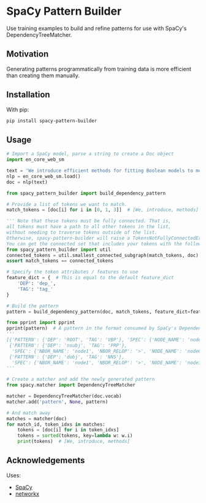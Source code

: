 # SpaCy Pattern Builder

Use training examples to build and refine patterns for use with SpaCy's DependencyTreeMatcher.

## Motivation

Generating patterns programmatically from training data is more efficient than creating them manually.

## Installation

With pip:

```bash
pip install spacy-pattern-builder
```

## Usage

```python
# Import a SpaCy model, parse a string to create a Doc object
import en_core_web_sm

text = 'We introduce efficient methods for fitting Boolean models to molecular data.'
nlp = en_core_web_sm.load()
doc = nlp(text)

from spacy_pattern_builder import build_dependency_pattern

# Provide a list of tokens we want to match.
match_tokens = [doc[i] for i in [0, 1, 3]]  # [We, introduce, methods]

''' Note that these tokens must be fully connected. That is,
all tokens must have a path to all other tokens in the list,
without needing to traverse tokens outside of the list.
Otherwise, spacy-pattern-builder will raise a TokensNotFullyConnectedError.
You can get the connected set that includes your tokens with the following: '''
from spacy_pattern_builder import util
connected_tokens = util.smallest_connected_subgraph(match_tokens, doc)
assert match_tokens == connected_tokens

# Specify the token attributes / features to use
feature_dict = {  # This is equal to the default feature_dict
    'DEP': 'dep_',
    'TAG': 'tag_'
}

# Build the pattern
pattern = build_dependency_pattern(doc, match_tokens, feature_dict=feature_dict)

from pprint import pprint
pprint(pattern)  # A pattern in the format consumed by SpaCy's DependencyTreeMatcher:
'''
[{'PATTERN': {'DEP': 'ROOT', 'TAG': 'VBP'}, 'SPEC': {'NODE_NAME': 'node1'}},
 {'PATTERN': {'DEP': 'nsubj', 'TAG': 'PRP'},
  'SPEC': {'NBOR_NAME': 'node1', 'NBOR_RELOP': '>', 'NODE_NAME': 'node0'}},
 {'PATTERN': {'DEP': 'dobj', 'TAG': 'NNS'},
  'SPEC': {'NBOR_NAME': 'node1', 'NBOR_RELOP': '>', 'NODE_NAME': 'node3'}}]
'''

# Create a matcher and add the newly generated pattern
from spacy.matcher import DependencyTreeMatcher

matcher = DependencyTreeMatcher(doc.vocab)
matcher.add('pattern', None, pattern)

# And match away
matches = matcher(doc)
for match_id, token_idxs in matches:
    tokens = [doc[i] for i in token_idxs]
    tokens = sorted(tokens, key=lambda w: w.i)
    print(tokens)  # [We, introduce, methods]

```

## Acknowledgements

Uses:

- [SpaCy](https://spacy.io)
- [networkx](https://github.com/networkx/networkx)